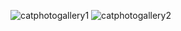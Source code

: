 ![catphotogallery1](https://github.com/user-attachments/assets/82f40c64-c1c4-44b9-a0c2-19fb56bfbfd0)
![catphotogallery2](https://github.com/user-attachments/assets/218dde41-3a6e-4288-90e6-b9c134b81906)
